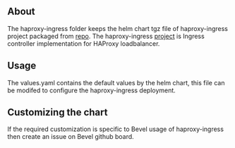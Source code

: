 ## About

The haproxy-ingress folder keeps the helm chart tgz file of haproxy-ingress project packaged from [repo](https://github.com/haproxy-ingress/charts). The haproxy-ingress [project](https://github.com/jcmoraisjr/haproxy-ingress) is Ingress controller implementation for HAProxy loadbalancer.

## Usage

The values.yaml contains the default values by the helm chart, this file can be modifed to configure the haproxy-ingress deployment.

## Customizing the chart

If the required customization is specific to Bevel usage of haproxy-ingress then create an issue on Bevel github board. 